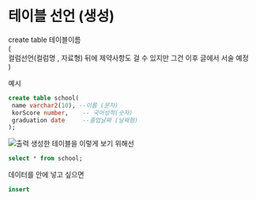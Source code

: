 # 테이블 선언 (생성)
create table 테이블이름   
(  
     컬럼선언(컬럼명 , 자료형)  뒤에 제약사항도 걸 수 있지만 그건 이후 글에서 서술 예정  
)  

예시 
```sql
create table school(
 name varchar2(10), --이름 (문자)
 korScore number,    -- 국어성적(숫자)
 graduation date     --졸업날짜 (날짜형)
);
```

![출력](https://github.com/juniel1299/juniel1299.github.io/assets/62318700/7a0b5e66-96a5-44ce-b1cc-ac57919f0d7e)
생성한 테이블을 이렇게 보기 위해선 
```sql
select * from school;
```

데이터를 안에 넣고 싶으면 

```sql
insert 
```